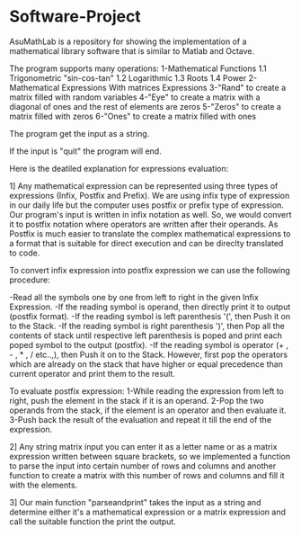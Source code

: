 # Software-Project

AsuMathLab is a repository for showing the implementation of a mathematical library software that is similar to Matlab and Octave.

The program supports many operations:
	1-Mathematical Functions 
      1.1 Trigonometric "sin-cos-tan"
      1.2 Logarithmic
      1.3 Roots
      1.4 Power
	2-Mathematical Expressions With matrices Expressions
	3-"Rand" to create a matrix filled with random variables
	4-"Eye" to create a matrix with a diagonal of ones and the rest of elements are zeros
	5-"Zeros" to create a matrix filled with zeros
	6-"Ones" to create a matrix filled with ones
  
The program get the input as a string.


If the input is "quit" the program will end.

Here is the deatiled explanation for expressions evaluation:

1] Any mathematical expression can be represented using three types of expressions (Infix, Postfix and Prefix).
We are using infix type of expression in our daily life but the computer uses postfix or prefix type of expression.
 Our program's input is written in infix notation as well.
So, we would convert it to postfix notation where operators are written after their operands.
As Postfix is much easier to translate the complex mathematical expressions to a format that is suitable for direct execution and can be direclty translated to code.

To convert infix expression into postfix expression we can use the following procedure:

-Read all the symbols one by one from left to right in the given Infix Expression.
-If the reading symbol is operand, then directly print it to output (postfix format).
-If the reading symbol is left parenthesis '(', then Push it on to the Stack.
-If the reading symbol is right parenthesis ')', then Pop all the contents of stack until respective left parenthesis is poped and print each poped symbol to the output (postfix).
-If the reading symbol is operator (+ , - , * , / etc..,), then Push it on to the Stack. However, first pop the operators which are already on the stack that have higher or equal precedence than current operator and print them to the result.


To evaluate postfix expression:
1-While reading the expression from left to right, push the element in the stack if it is an operand.
2-Pop the two operands from the stack, if the element is an operator and then evaluate it.
3-Push back the result of the evaluation and repeat it till the end of the expression.

2] Any string matrix input you can enter it as a letter name or as a matrix expression written between square brackets, so we implemented a function to parse the input into certain number of rows and columns and another function to create a matrix with this number of rows and columns and fill it with the elements.


3] Our main function "parseandprint" takes the input as a string and determine either it's a mathematical expression or a matrix expression and call the suitable function the print the output.

